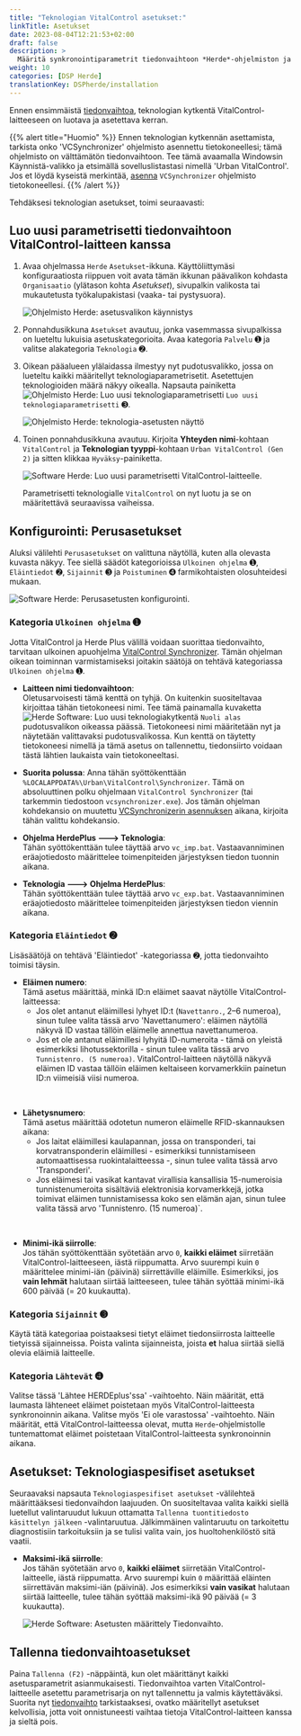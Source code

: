 ```yaml
---
title: "Teknologian VitalControl asetukset:"
linkTitle: Asetukset
date: 2023-08-04T12:21:53+02:00
draft: false
description: >
  Määritä synkronointiparametrit tiedonvaihtoon *Herde*-ohjelmiston ja VitalControl-laitteen välillä.
weight: 10
categories: [DSP Herde]
translationKey: DSPherde/installation
---
```

Ennen ensimmäistä [tiedonvaihtoa](../data-exchange/), teknologian kytkentä VitalControl-laitteeseen on luotava ja asetettava kerran.

{{% alert title="Huomio" %}}
Ennen teknologian kytkennän asettamista, tarkista onko 'VCSynchronizer' ohjelmisto asennettu tietokoneellesi; tämä ohjelmisto on välttämätön tiedonvaihtoon. Tee tämä avaamalla Windowsin Käynnistä-valikko ja etsimällä sovelluslistastasi nimellä 'Urban VitalControl'. Jos et löydä kyseistä merkintää, [asenna](../../vcsynchronizer/installation/) `VCSynchronizer` ohjelmisto tietokoneellesi.
{{% /alert %}}

Tehdäksesi teknologian asetukset, toimi seuraavasti:

## Luo uusi parametrisetti tiedonvaihtoon VitalControl-laitteen kanssa

1. Avaa ohjelmassa `Herde` `Asetukset`-ikkuna. Käyttöliittymäsi konfiguraatiosta riippuen voit avata tämän ikkunan päävalikon kohdasta `Organisaatio` (ylätason kohta _Asetukset_), sivupalkin valikosta tai mukautetusta työkalupakistasi (vaaka- tai pystysuora).

   ![Ohjelmisto Herde: asetusvalikon käynnistys](../screenshots/settings.png "Herde: kutsu Asetukset")

1. Ponnahdusikkuna `Asetukset` avautuu, jonka vasemmassa sivupalkissa on lueteltu lukuisia asetuskategorioita. Avaa kategoria `Palvelu` ➊ ja valitse alakategoria `Teknologia` ➋.

1. Oikean pääalueen ylälaidassa ilmestyy nyt pudotusvalikko, jossa on lueteltu kaikki määritellyt teknologiaparametrisetit. Asetettujen teknologioiden määrä näkyy oikealla. Napsauta painiketta ![Ohjelmisto Herde: Luo uusi teknologiaparametrisetti](/icons/new.png "Herde: Luo Teknologiakytkentä") `Luo uusi teknologiaparametrisetti` ➌.

   ![Ohjelmisto Herde: teknologia-asetusten näyttö](../screenshots/settings-technology.png "Herde: Teknologia-asetukset")

1. Toinen ponnahdusikkuna avautuu. Kirjoita **Yhteyden nimi**-kohtaan `VitalControl` ja **Teknologian tyyppi**-kohtaan `Urban VitalControl (Gen 2)` ja sitten klikkaa `Hyväksy`-painiketta.

   ![Software Herde: Luo uusi parametrisetti VitalControl-laitteelle](../screenshots/new-technology.png "Luo uusi teknologia: VitalControl").

   Parametrisetti teknologialle `VitalControl` on nyt luotu ja se on määritettävä seuraavissa vaiheissa.

## Konfigurointi: Perusasetukset

Aluksi välilehti `Perusasetukset` on valittuna näytöllä, kuten alla olevasta kuvasta näkyy. Tee siellä säädöt kategorioissa `Ulkoinen ohjelma` ➊, `Eläintiedot` ➋, `Sijainnit` ➌ ja `Poistuminen` ➍ farmikohtaisten olosuhteidesi mukaan.

   ![Software Herde: Perusasetusten konfigurointi](../screenshots/basic-settings.png "Teknologia VitalControl: Perusasetukset").
   
### Kategoria `Ulkoinen ohjelma` ➊

Jotta VitalControl ja Herde Plus välillä voidaan suorittaa tiedonvaihto, tarvitaan ulkoinen apuohjelma [VitalControl Synchronizer](../../vcsynchronizer). Tämän ohjelman oikean toiminnan varmistamiseksi joitakin säätöjä on tehtävä kategoriassa `Ulkoinen ohjelma` ➊.

- **Laitteen nimi tiedonvaihtoon**:  
  Oletusarvoisesti tämä kenttä on tyhjä. On kuitenkin suositeltavaa kirjoittaa tähän tietokoneesi nimi. Tee tämä painamalla kuvaketta ![Herde Software: Luo uusi teknologiakytkentä](/icons/arrow-down.png "Herde: Luo teknologiakytkentä") `Nuoli alas` pudotusvalikon oikeassa päässä. Tietokoneesi nimi määritetään nyt ja näytetään valittavaksi pudotusvalikossa. Kun kenttä on täytetty tietokoneesi nimellä ja tämä asetus on tallennettu, tiedonsiirto voidaan tästä lähtien laukaista vain tietokoneeltasi.

- **Suorita polussa**:
  Anna tähän syöttökenttään `%LOCALAPPDATA%\Urban\VitalControl\Synchronizer`. Tämä on absoluuttinen polku ohjelmaan `VitalControl Synchronizer` (tai tarkemmin tiedostoon `vcsynchronizer.exe`). Jos tämän ohjelman kohdekansio on muutettu [VCSynchronizerin asennuksen](../../vcsynchronizer/installation) aikana, kirjoita tähän valittu kohdekansio.

- **Ohjelma HerdePlus 🡒 Teknologia**:  
  Tähän syöttökenttään tulee täyttää arvo `vc_imp.bat`. Vastaavanniminen eräajotiedosto määrittelee toimenpiteiden järjestyksen tiedon tuonnin aikana.

- **Teknologia 🡒 Ohjelma HerdePlus**:  
  Tähän syöttökenttään tulee täyttää arvo `vc_exp.bat`. Vastaavanniminen eräajotiedosto määrittelee toimenpiteiden järjestyksen tiedon viennin aikana.

### Kategoria `Eläintiedot` ➋

Lisäsäätöjä on tehtävä 'Eläintiedot' -kategoriassa ➋, jotta tiedonvaihto toimisi täysin.

- **Eläimen numero**:  
  Tämä asetus määrittää, minkä ID:n eläimet saavat näytölle VitalControl-laitteessa:
  - Jos olet antanut eläimillesi lyhyet ID:t (`Navettanro.`, 2–6 numeroa), sinun tulee valita tässä arvo 'Navettanumero': eläimen näytöllä näkyvä ID vastaa tällöin eläimelle annettua navettanumeroa.
  - Jos et ole antanut eläimillesi lyhyitä ID-numeroita - tämä on yleistä esimerkiksi lihotussektorilla - sinun tulee valita tässä arvo `Tunnistenro. (5 numeroa)`. VitalControl-laitteen näytöllä näkyvä eläimen ID vastaa tällöin eläimen keltaiseen korvamerkkiin painetun ID:n viimeisiä viisi numeroa.
  
<br>

- **Lähetysnumero**:  
  Tämä asetus määrittää odotetun numeron eläimelle RFID-skannauksen aikana:  
  - Jos laitat eläimillesi kaulapannan, jossa on transponderi, tai korvatransponderin eläimillesi - esimerkiksi tunnistamiseen automaattisessa ruokintalaitteessa -, sinun tulee valita tässä arvo 'Transponderi'.
  - Jos eläimesi tai vasikat kantavat virallisia kansallisia 15-numeroisia tunnistenumeroita sisältäviä elektronisia korvamerkkejä, jotka toimivat eläimen tunnistamisessa koko sen elämän ajan, sinun tulee valita tässä arvo 'Tunnistenro. (15 numeroa)`.

<br>

- **Minimi-ikä siirrolle**:  
  Jos tähän syöttökenttään syötetään arvo `0`, **kaikki eläimet** siirretään VitalControl-laitteeseen, iästä riippumatta. Arvo suurempi kuin `0` määrittelee minimi-iän (päivinä) siirrettäville eläimille. Esimerkiksi, jos **vain lehmät** halutaan siirtää laitteeseen, tulee tähän syöttää minimi-ikä 600 päivää (= 20 kuukautta).

### Kategoria `Sijainnit` ➌

Käytä tätä kategoriaa poistaaksesi tietyt eläimet tiedonsiirrosta laitteelle tietyissä sijainneissa. Poista valinta sijainneista, joista **et** halua siirtää siellä olevia eläimiä laitteelle.

### Kategoria `Lähtevät` ➍

Valitse tässä 'Lähtee HERDEplus'ssa' -vaihtoehto. Näin määrität, että laumasta lähteneet eläimet poistetaan myös VitalControl-laitteesta synkronoinnin aikana.
Valitse myös 'Ei ole varastossa' -vaihtoehto. Näin määrität, että VitalControl-laitteessa olevat, mutta `Herde`-ohjelmistolle tuntemattomat eläimet poistetaan VitalControl-laitteesta synkronoinnin aikana.

## Asetukset: Teknologiaspesifiset asetukset

Seuraavaksi napsauta `Teknologiaspesifiset asetukset` -välilehteä määrittääksesi tiedonvaihdon laajuuden. On suositeltavaa valita kaikki siellä luetellut valintaruudut lukuun ottamatta `Tallenna tuontitiedosto käsittelyn jälkeen` -valintaruutua. Jälkimmäinen valintaruutu on tarkoitettu diagnostisiin tarkoituksiin ja se tulisi valita vain, jos huoltohenkilöstö sitä vaatii.

- **Maksimi-ikä siirrolle**:  
  Jos tähän syötetään arvo `0`, **kaikki eläimet** siirretään VitalControl-laitteelle, iästä riippumatta. Arvo suurempi kuin `0` määrittää eläinten siirrettävän maksimi-iän (päivinä). Jos esimerkiksi **vain vasikat** halutaan siirtää laitteelle, tulee tähän syöttää maksimi-ikä 90 päivää (= 3 kuukautta).

   ![Herde Software: Asetusten määrittely Tiedonvaihto](../screenshots/technology-specific-settings.png "Tiedonvaihto: spesifiset asetukset").

## Tallenna tiedonvaihtoasetukset

Paina `Tallenna (F2)` -näppäintä, kun olet määrittänyt kaikki asetusparametrit asianmukaisesti. Tiedonvaihtoa varten VitalControl-laitteelle asetettu parametrisarja on nyt tallennettu ja valmis käytettäväksi.  
Suorita nyt [tiedonvaihto](../data-exchange/) tarkistaaksesi, ovatko määritellyt asetukset kelvollisia, jotta voit onnistuneesti vaihtaa tietoja VitalControl-laitteen kanssa ja sieltä pois.
